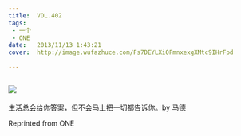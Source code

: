 ```yaml
---
title:	VOL.402
tags:
 - 一个
 - ONE
date:	2013/11/13 1:43:21
cover:	http://image.wufazhuce.com/Fs7DEYLXi0FmnxexgXMtc9IHrFpd

---
```

![](http://image.wufazhuce.com/Fs7DEYLXi0FmnxexgXMtc9IHrFpd)
---

生活总会给你答案，但不会马上把一切都告诉你。by 马德
 
Reprinted from ONE
